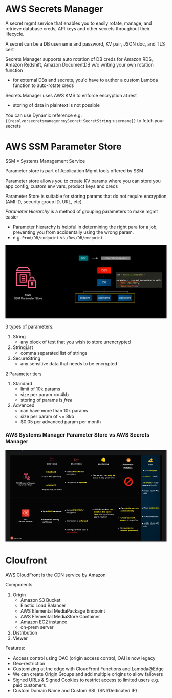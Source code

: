 # AWS Secrets Manager

A secret mgmt service that enables you to easily rotate, manage, and retrieve database creds, API keys and other secrets throughout their lifecycle.

A secret can be a DB username and password, KV pair, JSON doc, and TLS cert

Secrets Manager supports auto rotation of DB creds for Amazon RDS, Amazon Redshift, Amazon DocumentDB w/o writing your own rotation function
- for external DBs and secrets, you'd have to author a custom Lambda function to auto-rotate creds

Secrets Manager uses AWS KMS to enforce encryption at rest
- storing of data in plaintext is not possible

You can use Dynamic reference e.g. `{{resolve:secretsmanager:mySecret:SecretString:username}}` to fetch your secrets

# AWS SSM Parameter Store

SSM = Systems Management Service

Parameter store is part of Application Mgmt tools offered by SSM

Parameter store allows you to create KV params where you can store you app config, custom env vars, product keys and creds

Parameter Store is suitable for storing params that do not require encryption (AMI ID, security group ID, URL, etc)

_Parameter Hierarchy_ is a method of grouping parameters to make mgmt easier
- Parameter hierarchy is helpful in determining the right para for a job, preventing you from accidentally using the wrong param.
- e.g. `Prod/DB/endpoint` vs `/Dev/DB/endpoint`

![62823edf76b54e80e1f5cd3c2f65c874.png](../../images/62823edf76b54e80e1f5cd3c2f65c874.png)

3 types of parameters:
1. String
    - any block of test that you wish to store unencrypted
2. StringList
    - comma separated list of strings
3. SecureString
    - any sensitive data that needs to be encrypted


2 Parameter tiers
1. Standard
    - limit of 10k params
    - size per param <= 4kb
    - storing of params is _free_
2. Advanced
    - can have more than 10k params
    - size per param of <= 8kb
    - $0.05 per advanced param per month


### AWS Systems Manager Parameter Store vs AWS Secrets Manager

![3620dba68e9734de76099445b3ad5303.png](../../images/3620dba68e9734de76099445b3ad5303.png)


# Cloufront

AWS CloudFront is the CDN service by Amazon

Components
1.  Origin
    - Amazon S3 Bucket
    - Elastic Load Balancer
    - AWS Elemental MediaPackage Endpoint
    - AWS Elemental MediaStore Container
    - Amazon EC2 instance
    - on-prem server
2.  Distribution
3.  Viewer

Features:
- Access control using OAC (origin access control, OAI is now legacy
- Geo-restriction
- Customizing at the edge with CloudFront Functions and Lambda@Edge
- We can create Origin Groups and add multiple origins to allow failovers
- Signed URLs & Signed Cookies to restrict access to limited users e.g. paid customers
- Custom Domain Name and Custom SSL (SNI/Dedicated IP)